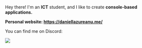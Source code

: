 Hey there! I'm an **ICT** student, and I like to create **console-based applications.**

**Personal website: https://daniellazureanu.me/**

You can find me on Discord:  
  
![](https://dcbadge.limes.pink/api/shield/251771093478670338)
